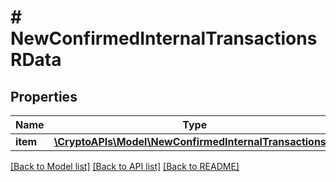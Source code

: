 # # NewConfirmedInternalTransactionsRData

## Properties

Name | Type | Description | Notes
------------ | ------------- | ------------- | -------------
**item** | [**\CryptoAPIs\Model\NewConfirmedInternalTransactionsRI**](NewConfirmedInternalTransactionsRI.md) |  |

[[Back to Model list]](../../README.md#models) [[Back to API list]](../../README.md#endpoints) [[Back to README]](../../README.md)
